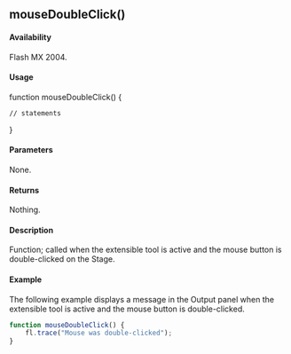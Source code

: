 ## mouseDoubleClick()

#### Availability

Flash MX 2004.

#### Usage

function mouseDoubleClick() {
    
    // statements

}

#### Parameters

None.

#### Returns

Nothing.

#### Description

Function; called when the extensible tool is active and the mouse button is double-clicked on the Stage.

#### Example

The following example displays a message in the Output panel when the extensible tool is active and the mouse button is double-clicked.

```javascript
function mouseDoubleClick() { 
    fl.trace("Mouse was double-clicked");
}

```